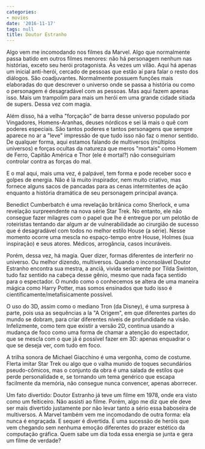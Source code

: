 ```yaml
---
categories:
- movies
date: '2016-11-17'
tags: null
title: Doutor Estranho
---
```


Algo vem me incomodando nos filmes da Marvel. Algo que normalmente passa batido em outros filmes menores: não há personagem nenhum nas histórias, exceto seu herói protagonista. Às vezes um vilão. Aqui há apenas um inicial anti-herói, cercado de pessoas que estão aí para falar o resto dos diálogos. São coadjuvantes. Normalmente possuem funções mais elaboradas do que descrever o universo onde se passa a história ou como o personagem é desagradável com as pessoas. Mas aqui fazem apenas isso. Mais um trampolim para mais um herói em uma grande cidade sitiada de supers. Dessa vez com magia.

Além disso, há a velha "forçação" de barra desse universo populado por Vingadores, Homens-Aranhas, deuses nórdicos e sei lá mais o quê com poderes especiais. São tantos poderes e tantos personagens que sempre aparece no ar a "leve" impressão de que tudo isso não faz o menor sentido. De qualquer forma, aqui estamos falando de multiversos (múltiplos universos) e forças ocultas da natureza que meros "mortais" como Homem de Ferro, Capitão América e Thor (ele é mortal?) não conseguiriam controlar contra as forças do mal.

E o mal aqui, mais uma vez, é palpável, tem forma e pode receber soco e golpes de energia. Não é lá muito inspirador, nem muito criativo, mas fornece alguns sacos de pancadas para as cenas intermitentes de ação enquanto a história dramática de seu personagem principal avança.

Benedict Cumberbatch é uma revelação britânica como Sherlock, e uma revelação surpreendente na nova série Star Trek. No entanto, ele não consegue fazer milagres com o papel que lhe é entregue por um pelotão de roteiristas tentando dar algum ar de vulnerabilidade ao cirurgião de sucesso que é desagradável com todos no melhor estilo House (a série). Nesse momento ocorre uma mescla no espaço-tempo entre House, Holmes (sua inspiração) e seus atores. Médicos, arrogância, casos incuráveis.

Porém, dessa vez, há magia. Quer dizer, formas diferentes de interferir no universo. Ou melhor dizendo, multiversos. Quando o inconsolável Doutor Estranho encontra sua mestra, a anciã, vivida seriamente por Tilda Swinton, tudo faz sentido na cabeça desse gênio, mesmo que nada faça sentido para o espectador. O mundo como o conhecemos se altera de uma maneira mágica como Harry Potter, mas somos ensinados que tudo isso é cientificamente/metafisicamente possível.

O uso do 3D, assim como o mediano Tron (da Disney), é uma surpresa à parte, pois usa as sequências a la "A Origem", em que diferentes partes do mundo se dobram, para criar diferentes níveis de profundidade na visão. Infelizmente, como tem que existir a versão 2D, continua usando a mudança de foco como uma forma de chamar a atenção do espectador, que se mescla com o que já é possível fazer em 3D: apenas enquadrar o que se deseja ver, com tudo em foco.

A trilha sonora de Michael Giacchino é uma vergonha, como de costume. Flerta imitar Star Trek ou algo que o valha munido de toques secundários pseudo-cômicos, mas o conjunto da obra é uma salada de estilos que perde personalidade e, se tornando um tema genérico que escapa facilmente da memória, não consegue nunca convencer, apenas aborrecer.

Um fato divertido: Doutor Estranho já teve um filme em 1978, onde era visto como um feiticeiro. Não assisti ao filme. Porém, algo me diz que ele deve ser mais divertido justamente por não levar tanto a sério essa baboseira de multiversos. A Marvel também vem me incomodando de outra forma: ela nunca é engraçada. E sequer é divertida. É uma sucessão de heróis que vem chegando sem nenhuma emoção diferentes do prazer estético da computação gráfica. Quem sabe um dia toda essa energia se junta e gera um filme de verdade?